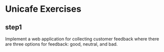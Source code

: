 # Unicafe Exercises

## step1

Implement a web application for collecting customer feedback where there are three options for feedback: good, neutral, and bad.
